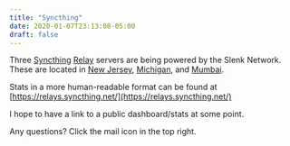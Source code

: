 ```yaml
---
title: "Syncthing"
date: 2020-01-07T23:13:08-05:00
draft: false
---
```


Three [Syncthing](https://syncthing.net/) [Relay](https://docs.syncthing.net/users/strelaysrv.html) servers are being powered by the Slenk Network. These are located in [New Jersey](http://newark.slenk.com:22070/status), [Michigan](http://michigan.slenk.com:22070/status), and [Mumbai](http://mumbai.slenk.com:22070/status).

Stats in a more human-readable format can be found at [https://relays.syncthing.net/](https://relays.syncthing.net/)

I hope to have a link to a public dashboard/stats at some point.

Any questions? Click the mail icon in the top right.
